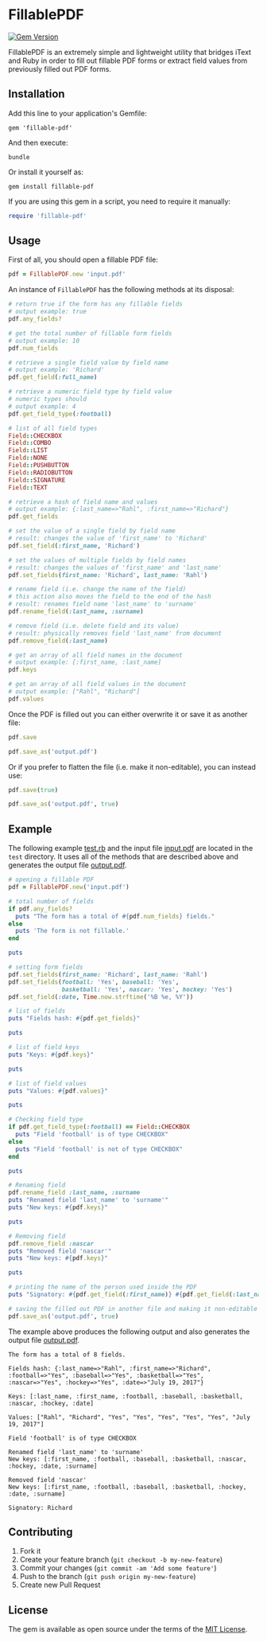 # FillablePDF

[![Gem Version](https://badge.fury.io/rb/fillable-pdf.svg)](https://rubygems.org/gems/fillable-pdf)

FillablePDF is an extremely simple and lightweight utility that bridges iText and Ruby in order to fill out fillable PDF forms or extract field values from previously filled out PDF forms. 


## Installation

Add this line to your application's Gemfile:

    gem 'fillable-pdf'

And then execute:

    bundle

Or install it yourself as:

    gem install fillable-pdf

If you are using this gem in a script, you need to require it manually:

```ruby
require 'fillable-pdf'
```

## Usage

First of all, you should open a fillable PDF file:

```ruby
pdf = FillablePDF.new 'input.pdf'
```

An instance of `FillablePDF` has the following methods at its disposal:

```ruby
# return true if the form has any fillable fields
# output example: true
pdf.any_fields?
```

```ruby
# get the total number of fillable form fields
# output example: 10
pdf.num_fields
```

```ruby
# retrieve a single field value by field name
# output example: 'Richard'
pdf.get_field(:full_name)
```

```ruby
# retrieve a numeric field type by field value
# numeric types should 
# output example: 4
pdf.get_field_type(:football)

# list of all field types
Field::CHECKBOX
Field::COMBO
Field::LIST
Field::NONE
Field::PUSHBUTTON
Field::RADIOBUTTON
Field::SIGNATURE
Field::TEXT
```

```ruby
# retrieve a hash of field name and values
# output example: {:last_name=>"Rahl", :first_name=>"Richard"}
pdf.get_fields
```

```ruby
# set the value of a single field by field name
# result: changes the value of 'first_name' to 'Richard'
pdf.set_field(:first_name, 'Richard')
```

```ruby
# set the values of multiple fields by field names
# result: changes the values of 'first_name' and 'last_name'
pdf.set_fields(first_name: 'Richard', last_name: 'Rahl')
```

```ruby
# rename field (i.e. change the name of the field)
# this action also moves the field to the end of the hash 
# result: renames field name 'last_name' to 'surname'
pdf.rename_field(:last_name, :surname)
```

```ruby
# remove field (i.e. delete field and its value)
# result: physically removes field 'last_name' from document
pdf.remove_field(:last_name)
```

```ruby
# get an array of all field names in the document
# output example: [:first_name, :last_name]
pdf.keys
```

```ruby
# get an array of all field values in the document
# output example: ["Rahl", "Richard"]
pdf.values
```

Once the PDF is filled out you can either overwrite it or save it as another file:

```ruby
pdf.save

pdf.save_as('output.pdf')
```

Or if you prefer to flatten the file (i.e. make it non-editable), you can instead use:

```ruby
pdf.save(true)

pdf.save_as('output.pdf', true)
```


## Example

The following example [test.rb](test/test.rb) and the input file [input.pdf](test/input.pdf) are located in the `test` directory. It uses all of the methods that are described above and generates the output file [output.pdf](test/output.pdf).

```ruby
# opening a fillable PDF
pdf = FillablePDF.new('input.pdf')

# total number of fields
if pdf.any_fields?
  puts "The form has a total of #{pdf.num_fields} fields."
else
  puts 'The form is not fillable.'
end

puts

# setting form fields
pdf.set_fields(first_name: 'Richard', last_name: 'Rahl')
pdf.set_fields(football: 'Yes', baseball: 'Yes',
               basketball: 'Yes', nascar: 'Yes', hockey: 'Yes')
pdf.set_field(:date, Time.now.strftime('%B %e, %Y'))

# list of fields
puts "Fields hash: #{pdf.get_fields}"

puts

# list of field keys
puts "Keys: #{pdf.keys}"

puts

# list of field values
puts "Values: #{pdf.values}"

puts

# Checking field type
if pdf.get_field_type(:football) == Field::CHECKBOX
  puts "Field 'football' is of type CHECKBOX"
else
  puts "Field 'football' is not of type CHECKBOX"
end

puts

# Renaming field
pdf.rename_field :last_name, :surname
puts "Renamed field 'last_name' to 'surname'"
puts "New keys: #{pdf.keys}"

puts

# Removing field
pdf.remove_field :nascar
puts "Removed field 'nascar'"
puts "New keys: #{pdf.keys}"

puts

# printing the name of the person used inside the PDF
puts "Signatory: #{pdf.get_field(:first_name)} #{pdf.get_field(:last_name)}"

# saving the filled out PDF in another file and making it non-editable
pdf.save_as('output.pdf', true)

```

The example above produces the following output and also generates the output file [output.pdf](test/output.pdf).

    The form has a total of 8 fields.
    
    Fields hash: {:last_name=>"Rahl", :first_name=>"Richard", :football=>"Yes", :baseball=>"Yes", :basketball=>"Yes", :nascar=>"Yes", :hockey=>"Yes", :date=>"July 19, 2017"}
    
    Keys: [:last_name, :first_name, :football, :baseball, :basketball, :nascar, :hockey, :date]
    
    Values: ["Rahl", "Richard", "Yes", "Yes", "Yes", "Yes", "Yes", "July 19, 2017"]
    
    Field 'football' is of type CHECKBOX
    
    Renamed field 'last_name' to 'surname'
    New keys: [:first_name, :football, :baseball, :basketball, :nascar, :hockey, :date, :surname]
    
    Removed field 'nascar'
    New keys: [:first_name, :football, :baseball, :basketball, :hockey, :date, :surname]
    
    Signatory: Richard


## Contributing

1. Fork it
2. Create your feature branch (`git checkout -b my-new-feature`)
3. Commit your changes (`git commit -am 'Add some feature'`)
4. Push to the branch (`git push origin my-new-feature`)
5. Create new Pull Request


## License

The gem is available as open source under the terms of the [MIT License](http://opensource.org/licenses/MIT).